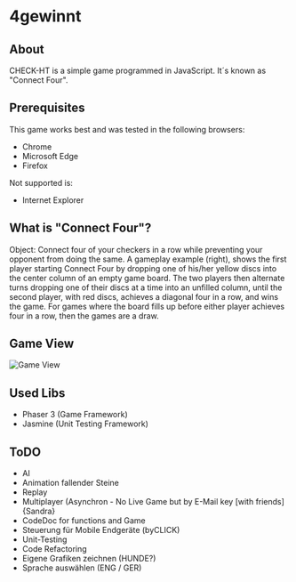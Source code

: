 # 4gewinnt 

## About
CHECK-HT is a simple game programmed in JavaScript. It´s known as "Connect Four".

## Prerequisites
This game works best and was tested in the following browsers:

- Chrome
- Microsoft Edge 
- Firefox

Not supported is:
- Internet Explorer

## What is "Connect Four"?
Object: Connect four of your checkers in a row while preventing your opponent from doing the same. 
A gameplay example (right), shows the first player starting Connect Four 
by dropping one of his/her yellow discs into the center column of an empty game board. 
The two players then alternate turns dropping one of their discs at a time into an unfilled column, 
until the second player, with red discs, achieves a diagonal four in a row, and wins the game. 
For games where the board fills up before either player achieves four in a row, then the games are a draw.

## Game View
![Game View](https://github.com/blnschade/check-ht/blob/master/screen.png "Game View")

## Used Libs
* Phaser 3 (Game Framework)
* Jasmine (Unit Testing Framework)


## ToDO
- AI
- Animation fallender Steine
- Replay
- Multiplayer (Asynchron - No Live Game but by E-Mail key [with friends] {Sandra}
- CodeDoc for functions and Game
- Steuerung für Mobile Endgeräte (byCLICK)
- Unit-Testing
- Code Refactoring
- Eigene Grafiken zeichnen (HUNDE?)
- Sprache auswählen (ENG / GER)